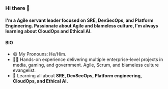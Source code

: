 ### Hi there 👋

#### I'm a Agile servant leader focused on SRE, DevSecOps, and Platform Engineering. Passionate about Agile and blameless culture, I'm always learning about CloudOps and Ethical AI.

#### BIO

- 😄 My Pronouns: He/Him.
- 👨‍🏭 Hands-on experience delivering multiple enterprise-level projects in media, gaming, and government. Agile, Scrum, and blameless culture evangelist.
- 🌱 Learning all about **SRE, DevSecOps, Platform engineering, CloudOps, and Ethical AI.**
